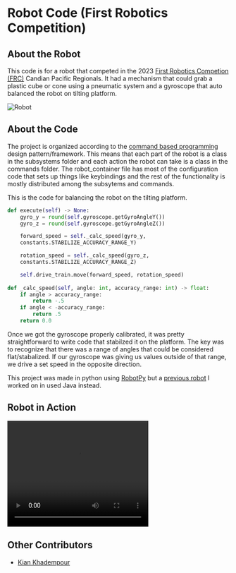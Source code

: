 # Robot Code (First Robotics Competition)

## About the Robot

This code is for a robot that competed in the 2023 [First Robotics Competion (FRC)](https://www.firstinspires.org/robotics/frc) Candian Pacific Regionals. It had a mechanism that could grab a plastic cube or cone using a pneumatic system and a gyroscope that auto balanced the robot on tilting platform.


![Robot](./robot.jpg)



## About the Code

The project is organized according to the [command based programming](https://docs.wpilib.org/en/stable/docs/software/commandbased/what-is-command-based.html) design pattern/framework. This means that each part of the robot is a class in the subsystems folder and each action the robot can take is a class in the commands folder. The robot_container file has most of the configuration code that sets up things like keybindings and the rest of the functionality is mostly distributed among the subsytems and commands.


This is the code for balancing the robot on the tilting platform. 

```python
def execute(self) -> None:
    gyro_y = round(self.gyroscope.getGyroAngleY())
    gyro_z = round(self.gyroscope.getGyroAngleZ())

    forward_speed = self._calc_speed(gyro_y, 
    constants.STABILIZE_ACCURACY_RANGE_Y)

    rotation_speed = self._calc_speed(gyro_z, 
    constants.STABILIZE_ACCURACY_RANGE_Z)

    self.drive_train.move(forward_speed, rotation_speed)
    
def _calc_speed(self, angle: int, accuracy_range: int) -> float:
    if angle > accuracy_range:
        return -.5   
    if angle < -accuracy_range:
        return .5
    return 0.0
```

Once we got the gyroscope properly calibrated, it was pretty straightforward to write code that stabilzed it on the platform. The key was to recognize that there was a range of angles that could 
be considered flat/stabalized. If our gyroscope was giving us values outside of that range, we drive a set speed in the opposite direction.

This project was made in python using [RobotPy](https://robotpy.readthedocs.io/en/stable/) but a [previous robot](https://github.com/TempletonRobotics7190/RapidReact2022) I worked on in used Java instead. 


## Robot in Action

<video src="robotics.mov" width="320" height="240" controls></video>


## Other Contributors  
- [Kian Khadempour](https://github.com/KianKhadempour)